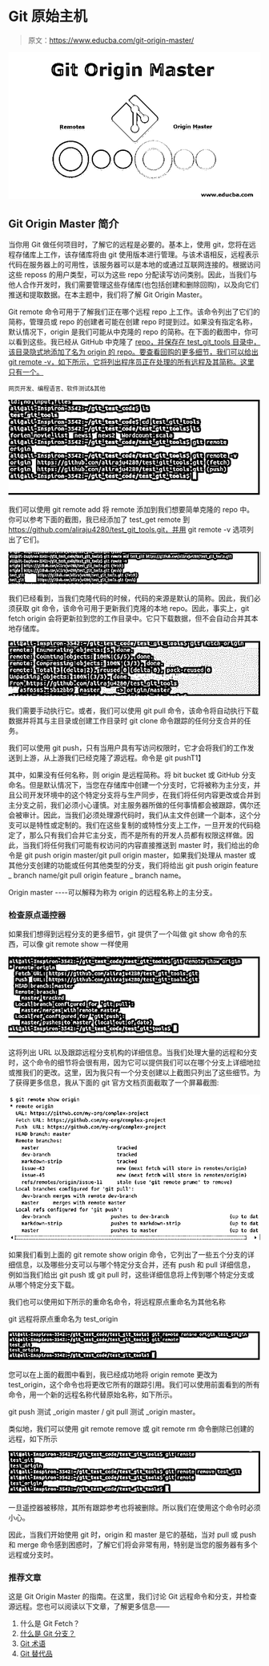 # Git 原始主机

> 原文：<https://www.educba.com/git-origin-master/>

![Git Origin Master](img/c3de3975c8ce5e7a1c09f67830539be9.png)



## Git Origin Master 简介

当你用 Git 做任何项目时，了解它的远程是必要的。基本上，使用 git，您将在远程存储库上工作，该存储库将由 git 使用版本进行管理。与该术语相反，远程表示代码在服务器上的可用性，该服务器可以是本地的或通过互联网连接的。根据访问这些 reposs 的用户类型，可以为这些 repo 分配读写访问类别。因此，当我们与他人合作开发时，我们需要管理这些存储库(也包括创建和删除回购)，以及向它们推送和提取数据。在本主题中，我们将了解 Git Origin Master。

Git remote 命令可用于了解我们正在哪个远程 repo 上工作。该命令列出了它们的简称，管理员或 repo 的创建者可能在创建 repo 时提到过。如果没有指定名称，默认情况下，origin 是我们可能从中克隆的 repo 的简称。在下面的截图中，你可以看到这些。我已经从 GitHub 中克隆了 [repo，并保存在 test_git_tools 目录中，该目录隐式地添加了名为 origin 的 repo。要查看回购的更多细节，我们可以给出 git remote -v，如下所示，它将列出程序员正在处理的所有远程及其简称。这里只有一个。](https://www.educba.com/install-github/)

<small>网页开发、编程语言、软件测试&其他</small>

![Git Origin Master 1](img/6127ad3d5b59b1322a4edb9af4f131c0.png)



我们可以使用 git remote add <name not="" given="" it="" will="" be="" origin=""><branch path="">将 remote 添加到我们想要简单克隆的 repo 中。你可以参考下面的截图，我已经添加了 test_get remote 到 https://github.com/aliraju4280/test_git_tools.git，并用 git remote -v 选项列出了它们。</branch></name>

![Git Origin Master 2](img/3cc92b971f9068d6464d975f2dc63f36.png)



我们已经看到，当我们克隆代码的时候，代码的来源是默认的简称。因此，我们必须获取 git 命令，该命令可用于更新我们克隆的本地 repo。因此，事实上，git fetch origin 会将更新拉到您的工作目录中。它只下载数据，但不会自动合并其本地存储库。

![Git Origin Master 3](img/87c8d0859d00a00c4d96c572fdda5bf3.png)



我们需要手动执行它。或者，我们可以使用 git pull 命令，该命令将自动执行下载数据并将其与主目录或创建工作目录时 git clone 命令跟踪的任何分支合并的任务。

我们可以使用 git push，只有当用户具有写访问权限时，它才会将我们的工作发送到上游，从上游我们已经克隆了源远程。命令是 git push<remote- origin="" most="" of="" the="" time="">T1】</remote->

其中，如果没有任何名称，则 origin 是远程简称。<branch>将 bit bucket 或 GitHub 分支命名。但是默认情况下，当您在存储库中创建一个分支时，它将被称为主分支，并且公司开发环境中的这个特定分支将与生产同步，在我们将任何内容更改或合并到主分支之前，我们必须小心谨慎。对主服务器所做的任何事情都会被跟踪，偶尔还会被审计。因此，当我们必须处理源代码时，我们从主文件创建一个副本，这个分支可以是特性或定制的。我们在这些复制的或特性分支上工作，一旦开发的代码稳定了，那么只有我们合并它主分支，而不是所有的开发人员都有权限这样做。因此，当我们将任何我们可能有权访问的内容直接推送到 master 时，我们给出的命令是 git push origin master/git pull origin master，如果我们处理从 master 或其他分支创建的功能或任何其他类型的分支，我们将给出 git push origin feature _ branch name/git pull origin feature _ branch name。</branch>

Origin master ----可以解释为称为 origin 的远程名称上的主分支。

### 检查原点遥控器

如果我们想得到远程分支的更多细节，git 提供了一个叫做 git show 命令的东西，可以像 git remote show <origin or="" any="" other="" short="" name="" for="" the="" remote="">一样使用</origin>

![Git command 4](img/f4a555d5fd360c91ab570bdcf589456d.png)



这将列出 URL 以及跟踪远程分支机构的详细信息。当我们处理大量的远程和分支时，这个命令的细节将会很有用，因为它可以提供我们可以在哪个分支上详细地拉或推我们的更改。这里，因为我只有一个分支创建以上截图只列出了这些细节。为了获得更多信息，我从下面的 git 官方文档页面截取了一个屏幕截图:

![git remote](img/20f822da516c13eaaa0a9b47c7bc57f5.png)



如果我们看到上面的 git remote show origin 命令，它列出了一些五个分支的详细信息，以及哪些分支可以与哪个特定分支合并，还有 push 和 pull 详细信息，例如当我们给出 git push 或 git pull 时，这些详细信息将上传到哪个特定分支或从哪个特定分支下载。

我们也可以使用如下所示的重命名命令，将远程原点重命名为其他名称

git 远程将原点重命名为 test_origin

![Git command 5](img/62e80a88b2444196f1c5c7b4f9e5c4aa.png)



您可以在上面的截图中看到，我已经成功地将 origin remote 更改为 test_origin，这个命令也将更改它所有的跟踪引用。我们可以使用前面看到的所有命令，用一个新的远程名称代替原始名称，如下所示。

git push 测试 _origin master / git pull 测试 _origin master。

类似地，我们可以使用 git remote remove 或 git remote rm 命令删除已创建的远程，如下所示

![Git command 6](img/d8bd73d69e530d167dccf9e03838f9aa.png)



一旦遥控器被移除，其所有跟踪参考也将被删除。所以我们在使用这个命令时必须小心。

因此，当我们开始使用 git 时，origin 和 master 是它的基础，当对 pull 或 push 和 merge 命令感到困惑时，了解它们将会非常有用，特别是当您的服务器有多个远程或分支时。

### 推荐文章

这是 Git Origin Master 的指南。在这里，我们讨论 Git 远程命令和分支，并检查源远程。您也可以阅读以下文章，了解更多信息——

1.  什么是 Git Fetch？
2.  [什么是 Git 分支？](https://www.educba.com/what-is-git-branch/)
3.  [Git 术语](https://www.educba.com/git-terminology/)
4.  [Git 替代品](https://www.educba.com/git-alternatives/)





